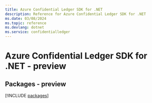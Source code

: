 ```yaml
---
title: Azure Confidential Ledger SDK for .NET
description: Reference for Azure Confidential Ledger SDK for .NET
ms.date: 03/08/2024
ms.topic: reference
ms.devlang: dotnet
ms.service: confidentialledger
---
```

# Azure Confidential Ledger SDK for .NET - preview
## Packages - preview
[!INCLUDE [packages](confidential-ledger-index.md)]